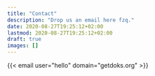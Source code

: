 ```yaml
---
title: "Contact"
description: "Drop us an email here fzq."
date: 2020-08-27T19:25:12+02:00
lastmod: 2020-08-27T19:25:12+02:00
draft: true
images: []
---
```


{{< email user="hello" domain="getdoks.org" >}}
